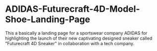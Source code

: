 # ADIDAS-Futurecraft-4D-Model-Shoe-Landing-Page
This a basically a landing page for a sportswear company ADIDAS for highlighting the launch of their new captivating designed sneaker called "Futurecraft 4D Sneaker" in collaboration with a tech company. 

